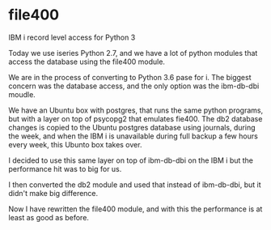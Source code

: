 # file400

IBM i record level access for Python 3 

Today we use iseries Python 2.7, and we have a lot of python modules that access the database using the file400 module.

We are in the process of converting to Python 3.6 pase for i.
The biggest concern was the database access, and the only option was the ibm-db-dbi moudle.

We have an Ubuntu box with postgres, that runs the same python programs, but with a layer on top of psycopg2 that emulates fie400. The db2 database changes is copied to the Ubuntu postgres database using journals, during the week, and when the IBM i is unavailable during full backup a few hours every week, this Ubunto box takes over.

I decided to use this same layer on top of ibm-db-dbi on the IBM i but the performance hit was to big for us.

I then converted the db2 module and used that instead of ibm-db-dbi, but it didn't make big difference.

Now I have rewritten the file400 module, and with this the performance is at least as good as before.
